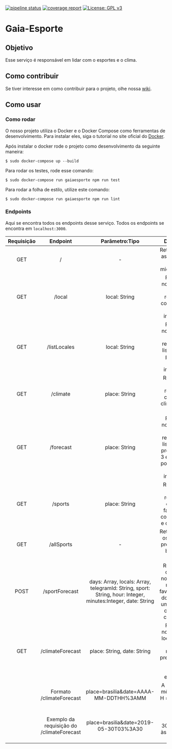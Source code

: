 [![pipeline status](https://gitlab.com/botgaia/Gaia-Esporte/badges/master/pipeline.svg)](https://gitlab.com/botgaia/Gaia-Esporte/commits/master)
[![coverage report](https://gitlab.com/botgaia/Gaia-Esporte/badges/master/coverage.svg)](https://gitlab.com/botgaia/Gaia-Esporte/commits/master)
[![License: GPL v3](https://img.shields.io/badge/License-GPLv3-blue.svg)](https://www.gnu.org/licenses/gpl-3.0)

# Gaia-Esporte

## Objetivo
Esse serviço é responsável em lidar com o esportes e o clima.

## Como contribuir

Se tiver interesse em como contribuir para o projeto, olhe nossa [wiki](https://github.com/fga-eps-mds/2019.1-Gaia).

## Como usar

### Como rodar

O nosso projeto utiliza o Docker e o Docker Compose como ferramentas de desenvolvimento. Para instalar eles, siga o tutorial no site oficial do [Docker](https://www.docker.com/).

Após instalar o docker rode o projeto como desenvolvimento da seguinte maneira:

```$ sudo docker-compose up --build```

Para rodar os testes, rode esse comando:

``` $ sudo docker-compose run gaiaesporte npm run test ```

Para rodar a folha de estilo, utilize este comando:

``` $ sudo docker-compose run gaiaesporte npm run lint ```

### Endpoints

Aqui se encontra todos os endpoints desse serviço. Todos os endpoints se encontra em `localhost:3000`.

|Requisição|Endpoint|Parâmetro:Tipo|Descrição|
|:--------:|:------:|:------------:|:-------:|
|GET|/|-|Retorna todas as endpoints do microserviço.|
|GET|/local|local: String|Recebe o nome de um local e retorna as coordenadas do local informado.|
|GET|/listLocales|local: String|Recebe o nome de um local e retorna uma lista com os possíveis locais informado.|
|GET|/climate|place: String|Recebe um local e retorna as condições climáticas do mesmo.|
|GET|/forecast|place: String|Recebe o nome de um local e retorna uma lista com as previsões de 3 em 3 horas por 5 dias do local informado.|
|GET|/sports|place: String|Recebe um local e retorna os esportes favoráveis, com ressalva e com alerta.|
|GET|/allSports|-|Retorna todos os esportes presentes no banco de dados.|
|POST|/sportForecast|days: Array, locals: Array, telegramId: String, sport: String, hour: Integer, minutes:Integer, date: String |Recebe um objeto de notificação e retorna a favorabilidade do esporte e um objeto de clima para cada local.|
|GET|/climateForecast|place: String, date: String|Recebe o nome de um local, o dia e a hora e retorna a previsão mais perto do horário escolhido.|
||Formato /climateForecast| place=brasilia&date=AAAA-MM-DDTHH%3AMM|A = ano, M = mês, D = dia, H = hora, M = minuto|
||Exemplo da requisição do /climateForecast| place=brasilia&date=2019-05-30T03%3A30|place = brasilia, 30/05/2019 às 03horas e 30min

